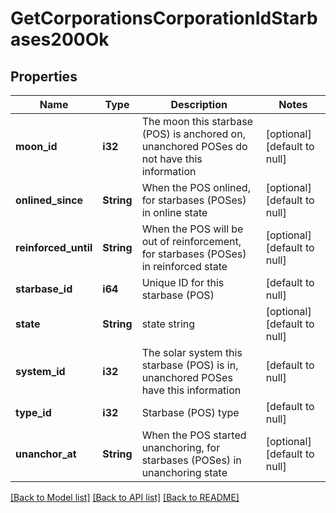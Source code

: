 # GetCorporationsCorporationIdStarbases200Ok

## Properties
Name | Type | Description | Notes
------------ | ------------- | ------------- | -------------
**moon_id** | **i32** | The moon this starbase (POS) is anchored on, unanchored POSes do not have this information | [optional] [default to null]
**onlined_since** | **String** | When the POS onlined, for starbases (POSes) in online state | [optional] [default to null]
**reinforced_until** | **String** | When the POS will be out of reinforcement, for starbases (POSes) in reinforced state | [optional] [default to null]
**starbase_id** | **i64** | Unique ID for this starbase (POS) | [default to null]
**state** | **String** | state string | [optional] [default to null]
**system_id** | **i32** | The solar system this starbase (POS) is in, unanchored POSes have this information | [default to null]
**type_id** | **i32** | Starbase (POS) type | [default to null]
**unanchor_at** | **String** | When the POS started unanchoring, for starbases (POSes) in unanchoring state | [optional] [default to null]

[[Back to Model list]](../README.md#documentation-for-models) [[Back to API list]](../README.md#documentation-for-api-endpoints) [[Back to README]](../README.md)


